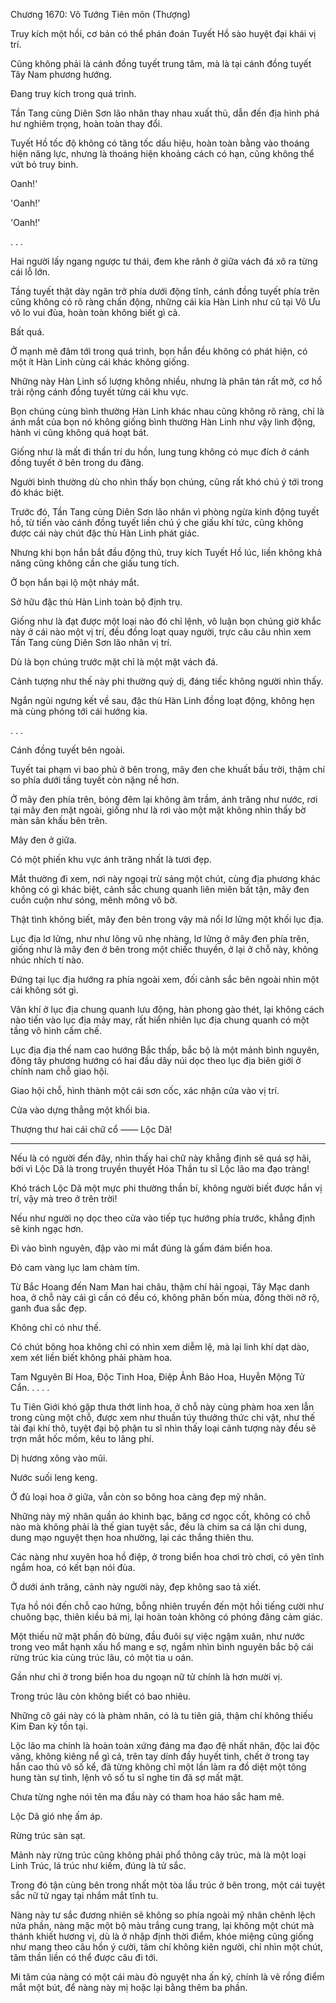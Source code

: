 




Chương 1670: Vô Tướng Tiên môn (Thượng)


Truy kích một hồi, cơ bản có thể phán đoán Tuyết Hồ sào huyệt đại khái vị trí.

Cũng không phải là cánh đồng tuyết trung tâm, mà là tại cánh đồng tuyết Tây Nam phương hướng.

Đang truy kích trong quá trình.

Tần Tang cùng Diên Sơn lão nhân thay nhau xuất thủ, dẫn đến địa hình phá hư nghiêm trọng, hoàn toàn thay đổi.

Tuyết Hồ tốc độ không có tăng tốc dấu hiệu, hoàn toàn bằng vào thoáng hiện năng lực, nhưng là thoáng hiện khoảng cách có hạn, cũng không thể vứt bỏ truy binh.

Oanh!'

'Oanh!'

'Oanh!'

. . .

Hai người lấy ngang ngược tư thái, đem khe rãnh ở giữa vách đá xô ra từng cái lỗ lớn.

Tầng tuyết thật dày ngăn trở phía dưới động tĩnh, cánh đồng tuyết phía trên cũng không có rõ ràng chấn động, những cái kia Hàn Linh như cũ tại Vô Ưu vô lo vui đùa, hoàn toàn không biết gì cả.

Bất quá.

Ở mạnh mẽ đâm tới trong quá trình, bọn hắn đều không có phát hiện, có một ít Hàn Linh cùng cái khác không giống.

Những này Hàn Linh số lượng không nhiều, nhưng là phân tán rất mở, cơ hồ trải rộng cánh đồng tuyết từng cái khu vực.

Bọn chúng cùng bình thường Hàn Linh khác nhau cũng không rõ ràng, chỉ là ánh mắt của bọn nó không giống bình thường Hàn Linh như vậy linh động, hành vi cũng không quá hoạt bát.

Giống như là mất đi thần trí du hồn, lung tung không có mục đích ở cánh đồng tuyết ở bên trong du đãng.

Người bình thường dù cho nhìn thấy bọn chúng, cũng rất khó chú ý tới trong đó khác biệt.

Trước đó, Tần Tang cùng Diên Sơn lão nhân vì phòng ngừa kinh động tuyết hồ, từ tiến vào cánh đồng tuyết liền chú ý che giấu khí tức, cũng không được cái này chút đặc thù Hàn Linh phát giác.

Nhưng khi bọn hắn bắt đầu động thủ, truy kích Tuyết Hồ lúc, liền không khả năng cũng không cần che giấu tung tích.

Ở bọn hắn bại lộ một nháy mắt.

Sở hữu đặc thù Hàn Linh toàn bộ định trụ.

Giống như là đạt được một loại nào đó chỉ lệnh, vô luận bọn chúng giờ khắc này ở cái nào một vị trí, đều đồng loạt quay người, trực câu câu nhìn xem Tần Tang cùng Diên Sơn lão nhân vị trí.

Dù là bọn chúng trước mặt chỉ là một mặt vách đá.

Cảnh tượng như thế này phi thường quỷ dị, đáng tiếc không người nhìn thấy.

Ngắn ngủi ngưng kết về sau, đặc thù Hàn Linh đồng loạt động, không hẹn mà cùng phóng tới cái hướng kia.

. . .

Cánh đồng tuyết bên ngoài.

Tuyết tai phạm vi bao phủ ở bên trong, mây đen che khuất bầu trời, thậm chí so phía dưới tầng tuyết còn nặng nề hơn.

Ở mây đen phía trên, bóng đêm lại không âm trầm, ánh trăng như nước, rơi tại mây đen mặt ngoài, giống như là rơi vào một mặt không nhìn thấy bờ màn sân khấu bên trên.

Mây đen ở giữa.

Có một phiến khu vực ánh trăng nhất là tươi đẹp.

Mắt thường đi xem, nơi này ngoại trừ sáng một chút, cùng địa phương khác không có gì khác biệt, cảnh sắc chung quanh liên miên bất tận, mây đen cuồn cuộn như sóng, mênh mông vô bờ.

Thật tình không biết, mây đen bên trong vậy mà nổi lơ lửng một khối lục địa.

Lục địa lơ lửng, như như lông vũ nhẹ nhàng, lơ lửng ở mây đen phía trên, giống như là mây đen ở bên trong một chiếc thuyền, ở lại ở chỗ này, không nhúc nhích tí nào.

Đứng tại lục địa hướng ra phía ngoài xem, đối cảnh sắc bên ngoài nhìn một cái không sót gì.

Vân khí ở lục địa chung quanh lưu động, hàn phong gào thét, lại không cách nào tiến vào lục địa mảy may, rất hiển nhiên lục địa chung quanh có một tầng vô hình cấm chế.

Lục địa địa thế nam cao hướng Bắc thấp, bắc bộ là một mảnh bình nguyên, đông tây phương hướng có hai đầu dãy núi dọc theo lục địa biên giới ở chính nam chỗ giao hội.

Giao hội chỗ, hình thành một cái sơn cốc, xác nhận cửa vào vị trí.

Cửa vào dựng thẳng một khối bia.

Thượng thư hai cái chữ cổ —— Lộc Dã!

---

Nếu là có người đến đây, nhìn thấy hai chữ này khẳng định sẽ quá sợ hãi, bởi vì Lộc Dã là trong truyền thuyết Hóa Thần tu sĩ Lộc lão ma đạo tràng!

Khó trách Lộc Dã một mực phi thường thần bí, không người biết được hắn vị trí, vậy mà treo ở trên trời!

Nếu như người nọ dọc theo cửa vào tiếp tục hướng phía trước, khẳng định sẽ kinh ngạc hơn.

Đi vào bình nguyên, đập vào mi mắt đúng là gấm đám biển hoa.

Đỏ cam vàng lục lam chàm tím.

Từ Bắc Hoang đến Nam Man hai châu, thậm chí hải ngoại, Tây Mạc danh hoa, ở chỗ này cái gì cần có đều có, không phân bốn mùa, đồng thời nở rộ, ganh đua sắc đẹp.

Không chỉ có như thế.

Có chút bông hoa không chỉ có nhìn xem diễm lệ, mà lại linh khí dạt dào, xem xét liền biết không phải phàm hoa.

Tam Nguyên Bí Hoa, Độc Tinh Hoa, Điệp Ảnh Bảo Hoa, Huyễn Mộng Tử Cẩn. . . . .

Tu Tiên Giới khó gặp thưa thớt linh hoa, ở chỗ này cùng phàm hoa xen lẫn trong cùng một chỗ, được xem như thuần túy thưởng thức chi vật, như thế tài đại khí thô, tuyệt đại bộ phận tu sĩ nhìn thấy loại cảnh tượng này đều sẽ trợn mắt hốc mồm, kêu to lãng phí.

Dị hương xông vào mũi.

Nước suối leng keng.

Ở đủ loại hoa ở giữa, vẫn còn so bông hoa càng đẹp mỹ nhân.

Những này mỹ nhân quần áo khinh bạc, băng cơ ngọc cốt, không có chỗ nào mà không phải là thế gian tuyệt sắc, đều là chim sa cá lặn chi dung, dung mạo nguyệt thẹn hoa nhường, lại các thắng thiên thu.

Các nàng như xuyên hoa hồ điệp, ở trong biển hoa chơi trò chơi, có yên tĩnh ngắm hoa, có kết bạn nói đùa.

Ở dưới ánh trăng, cảnh này người này, đẹp không sao tả xiết.

Tựa hồ nói đến chỗ cao hứng, bỗng nhiên truyền đến một hồi tiếng cười như chuông bạc, thiên kiều bá mị, lại hoàn toàn không có phóng đãng cảm giác.

Một thiếu nữ mặt phấn đỏ bừng, đầu đuôi sự việc ngậm xuân, như nước trong veo mắt hạnh xấu hổ mang e sợ, ngắm nhìn bình nguyên bắc bộ cái rừng trúc kia cùng trúc lâu, có một tia u oán.

Gần như chỉ ở trong biển hoa du ngoạn nữ tử chính là hơn mười vị.

Trong trúc lâu còn không biết có bao nhiêu.

Những cô gái này có là phàm nhân, có là tu tiên giả, thậm chí không thiếu Kim Đan kỳ tồn tại.

Lộc lão ma chính là hoàn toàn xứng đáng ma đạo đệ nhất nhân, độc lai độc vãng, không kiêng nể gì cả, trên tay dính đầy huyết tinh, chết ở trong tay hắn cao thủ vô số kể, đã từng không chỉ một lần làm ra đồ diệt một tông hung tàn sự tình, lệnh vô số tu sĩ nghe tin đã sợ mất mật.

Chưa từng nghe nói tên ma đầu này có tham hoa háo sắc ham mê.

Lộc Dã gió nhẹ ấm áp.

Rừng trúc sàn sạt.

Mảnh này rừng trúc cũng không phải phổ thông cây trúc, mà là một loại Linh Trúc, lá trúc như kiếm, đúng là tử sắc.

Trong đó tận cùng bên trong nhất một tòa lầu trúc ở bên trong, một cái tuyệt sắc nữ tử ngay tại nhắm mắt tĩnh tu.

Nàng này tư sắc đương nhiên sẽ không so phía ngoài mỹ nhân chênh lệch nửa phần, nàng mặc một bộ màu trắng cung trang, lại không một chút mà thánh khiết hương vị, dù là ở nhập định thời điểm, khóe miệng cũng giống như mang theo câu hồn ý cười, tâm chí không kiên người, chỉ nhìn một chút, tâm thần liền có thể được câu đi tới.

Mi tâm của nàng có một cái màu đỏ nguyệt nha ấn ký, chính là vẽ rồng điểm mắt một bút, để nàng này mị hoặc lại bằng thêm ba phần.




